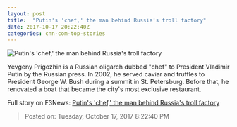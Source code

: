 ```yaml
---
layout: post
title:  "Putin's 'chef,' the man behind Russia's troll factory"
date: 2017-10-17 20:22:40Z
categories: cnn-com-top-stories
---
```


![Putin's 'chef,' the man behind Russia's troll factory](http://cdn.cnn.com/cnnnext/dam/assets/171017112914-01-putin-prigozhin-file-super-tease.jpg)

Yevgeny Prigozhin is a Russian oligarch dubbed "chef" to President Vladimir Putin by the Russian press. In 2002, he served caviar and truffles to President George W. Bush during a summit in St. Petersburg. Before that, he renovated a boat that became the city's most exclusive restaurant.


Full story on F3News: [Putin's 'chef,' the man behind Russia's troll factory](http://www.f3nws.com/n/rTGTsG)

> Posted on: Tuesday, October 17, 2017 8:22:40 PM
